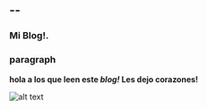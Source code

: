 


--
--






### Mi Blog!.



### paragraph



**hola a los que leen este _blog!_ Les dejo corazones!**



![alt text](https://static.wixstatic.com/media/2f0290_fa6488a045e24dbba76cf5b4948da9c2~mv2.jpg/v1/fill/w_470,h_264/2f0290_fa6488a045e24dbba76cf5b4948da9c2~mv2.jpg "heart!")




